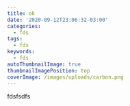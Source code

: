 ```yaml
---
title: ok
date: '2020-09-12T23:06:32-03:00'
categories:
  - fds
tags:
  - fds
keywords:
  - fds
autoThumbnailImage: true
thumbnailImagePosition: top
coverImage: /images/uploads/carbon.png
---
```

fdsfsdfs
